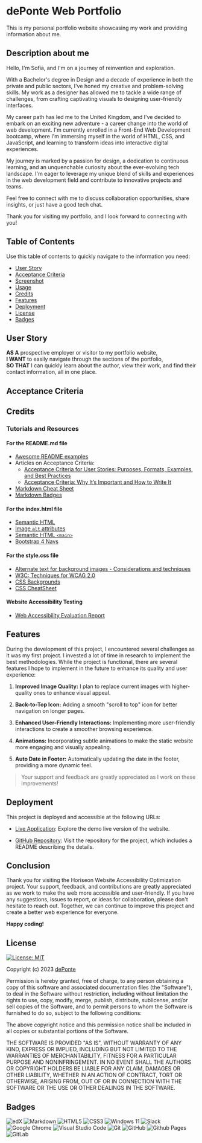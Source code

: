 # dePonte Web Portfolio

This is my personal portfolio website showcasing my work and providing information about me.


## Description about me

Hello, I'm Sofia, and I'm on a journey of reinvention and exploration. 

With a Bachelor's degree in Design and a decade of experience in both the private and public sectors, I've honed my creative and problem-solving skills. My work as a designer has allowed me to tackle a wide range of challenges, from crafting captivating visuals to designing user-friendly interfaces.

My career path has led me to the United Kingdom, and I've decided to embark on an exciting new adventure - a career change into the world of web development. I'm currently enrolled in a Front-End Web Development bootcamp, where I'm immersing myself in the world of HTML, CSS, and JavaScript, and learning to transform ideas into interactive digital experiences.

My journey is marked by a passion for design, a dedication to continuous learning, and an unquenchable curiosity about the ever-evolving tech landscape. I'm eager to leverage my unique blend of skills and experiences in the web development field and contribute to innovative projects and teams.

Feel free to connect with me to discuss collaboration opportunities, share insights, or just have a good tech chat.

Thank you for visiting my portfolio, and I look forward to connecting with you!


## Table of Contents

Use this table of contents to quickly navigate to the information you need:

- [User Story](#user-story)
- [Acceptance Criteria](#acceptance-criteria)
- [Screenshot](#screenshot)
- [Usage](#usage)
- [Credits](#credits)
- [Features](#features)
- [Deployment](#deployment)
- [License](#license)
- [Badges](#badges)


## User Story

**AS A** prospective employer or visitor to my portfolio website,  
**I WANT** to easily navigate through the sections of the portfolio,  
**SO THAT** I can quickly learn about the author, view their work, and find their contact information, all in one place.


## Acceptance Criteria



## Credits

### Tutorials and Resources

#### For the README.md file
- [Awesome README examples](https://github.com/matiassingers/awesome-readme)
- Articles on Acceptance Criteria:
  - [Acceptance Criteria for User Stories: Purposes, Formats, Examples, and Best Practices](https://www.altexsoft.com/blog/business/acceptance-criteria-purposes-formats-and-best-practices/)
  - [Acceptance Criteria: Why It’s Important and How to Write It](https://blog.american-technology.net/acceptance-criteria/)
- [Markdown Cheat Sheet](https://www.markdownguide.org/cheat-sheet)
- [Markdown Badges](https://github.com/Ileriayo/markdown-badges)

#### For the index.html file
- [Semantic HTML](https://www.w3schools.com/html/html5_semantic_elements.asp)
- [Image `alt` attributes](https://www.w3schools.com/tags/att_img_alt.asp)
- [Semantic HTML `<main>`](https://www.codecademy.com/resources/docs/html/semantic-html/main)
- [Bootstrap 4 Navs](https://www.w3schools.com/bootstrap4/bootstrap_navs.asp)

#### For the style.css file
- [Alternate text for background images - Considerations and techniques](https://www.davidmacd.com/blog/alternate-text-for-css-background-images.html)
- [W3C: Techniques for WCAG 2.0](https://www.w3.org/TR/2008/NOTE-WCAG20-TECHS-20081211/F3)
- [CSS Backgrounds](https://www.w3schools.com/css/css_background.asp)
- [CSS CheatSheet](https://htmlcheatsheet.com/css/)

#### Website Accessibility Testing
- [Web Accessibility Evaluation Report](https://wave.webaim.org/report#/https://deponte-designer.github.io/horiseon-website-accessibility-optimization/)



## Features

During the development of this project, I encountered several challenges as it was my first project. I invested a lot of time in research to implement the best methodologies. While the project is functional, there are several features I hope to implement in the future to enhance its quality and user experience:

1. **Improved Image Quality:** I plan to replace current images with higher-quality ones to enhance visual appeal.

2. **Back-to-Top Icon:** Adding a smooth "scroll to top" icon for better navigation on longer pages.

3. **Enhanced User-Friendly Interactions:** Implementing more user-friendly interactions to create a smoother browsing experience.

4. **Animations:** Incorporating subtle animations to make the static website more engaging and visually appealing.

5. **Auto Date in Footer:** Automatically updating the date in the footer, providing a more dynamic feel.

>Your support and feedback are greatly appreciated as I work on these improvements!


## Deployment

This project is deployed and accessible at the following URLs:

- [Live Application](https://deponte-designer.github.io/horiseon-website-accessibility-optimization): Explore the demo live version of the website.

- [GitHub Repository](https://github.com/deponte-designer/horiseon-website-accessibility-optimization): Visit the repository for the project, which includes a README describing the details.


## Conclusion

Thank you for visiting the Horiseon Website Accessibility Optimization project. Your support, feedback, and contributions are greatly appreciated as we work to make the web more accessible and user-friendly. If you have any suggestions, issues to report, or ideas for collaboration, please don't hesitate to reach out. Together, we can continue to improve this project and create a better web experience for everyone.

**Happy coding!**


## License

[![License: MIT](https://img.shields.io/badge/License-MIT-yellow.svg)](https://opensource.org/licenses/MIT)

Copyright (c) 2023 [dePonte](https://github.com/deponte-designer)

Permission is hereby granted, free of charge, to any person obtaining a copy of this software and associated documentation files (the "Software"), to deal in the Software without restriction, including without limitation the rights to use, copy, modify, merge, publish, distribute, sublicense, and/or sell copies of the Software, and to permit persons to whom the Software is furnished to do so, subject to the following conditions:

The above copyright notice and this permission notice shall be included in all copies or substantial portions of the Software.

THE SOFTWARE IS PROVIDED "AS IS", WITHOUT WARRANTY OF ANY KIND, EXPRESS OR IMPLIED, INCLUDING BUT NOT LIMITED TO THE WARRANTIES OF MERCHANTABILITY, FITNESS FOR A PARTICULAR PURPOSE AND NONINFRINGEMENT. IN NO EVENT SHALL THE AUTHORS OR COPYRIGHT HOLDERS BE LIABLE FOR ANY CLAIM, DAMAGES OR OTHER LIABILITY, WHETHER IN AN ACTION OF CONTRACT, TORT OR OTHERWISE, ARISING FROM, OUT OF OR IN CONNECTION WITH THE SOFTWARE OR THE USE OR OTHER DEALINGS IN THE SOFTWARE.


## Badges

![edX](https://img.shields.io/badge/edX-%2302262B.svg?style=for-the-badge&logo=edX&logoColor=white)
![Markdown](https://img.shields.io/badge/markdown-%23000000.svg?style=for-the-badge&logo=markdown&logoColor=white)
![HTML5](https://img.shields.io/badge/html5-%23E34F26.svg?style=for-the-badge&logo=html5&logoColor=white)
![CSS3](https://img.shields.io/badge/css3-%231572B6.svg?style=for-the-badge&logo=css3&logoColor=white)
![Windows 11](https://img.shields.io/badge/Windows%2011-%230079d5.svg?style=for-the-badge&logo=Windows%2011&logoColor=white)
![Slack](https://img.shields.io/badge/Slack-4A154B?style=for-the-badge&logo=slack&logoColor=white)
![Google Chrome](https://img.shields.io/badge/Google%20Chrome-4285F4?style=for-the-badge&logo=GoogleChrome&logoColor=white)
![Visual Studio Code](https://img.shields.io/badge/Visual%20Studio%20Code-0078d7.svg?style=for-the-badge&logo=visual-studio-code&logoColor=white)
![Git](https://img.shields.io/badge/git-%23F05033.svg?style=for-the-badge&logo=git&logoColor=white)
![GitHub](https://img.shields.io/badge/github-%23121011.svg?style=for-the-badge&logo=github&logoColor=white)
![Github Pages](https://img.shields.io/badge/github%20pages-121013?style=for-the-badge&logo=github&logoColor=white)
![GitLab](https://img.shields.io/badge/gitlab-%23181717.svg?style=for-the-badge&logo=gitlab&logoColor=white)